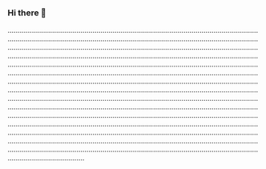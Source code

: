 ### Hi there 👋

..........................................................................................................................................................................................................................................................................................................................................................................................................................................................................................................................................................................................................................................................................................................................................................................................................................................................................................................................................................................................................................................................................................................................................................................................................................................................................................................................................................................................................................................................................................................................................................................................................................................................................................................................................................................................................................................................................................................................................................................